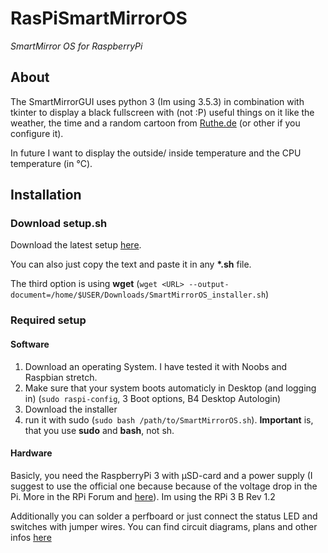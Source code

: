 # RasPiSmartMirrorOS
_SmartMirror OS for RaspberryPi_
## About
The SmartMirrorGUI uses python 3 (Im using 3.5.3) in combination with tkinter to display a black fullscreen with (not :P) useful things on it like the weather, the time and a random cartoon from [Ruthe.de](ruthe.de) (or other if you configure it).

In future I want to display the outside/ inside temperature and the CPU temperature (in °C).
## Installation
### Download setup.sh
Download the latest setup [here](installer/latest.sh).

You can also just copy the text and paste it in any **\*.sh** file.

The third option is using **wget** (`wget <URL> --output-document=/home/$USER/Downloads/SmartMirrorOS_installer.sh`)

### Required setup
#### Software
1. Download an operating System. I have tested it with Noobs and Raspbian stretch.
2. Make sure that your system boots automaticly in Desktop (and logging in) (`sudo raspi-config`, 3 Boot options, B4 Desktop Autologin)
3. Download the installer
4. run it with sudo (`sudo bash /path/to/SmartMirrorOS.sh`). **Important** is, that you use **sudo** and **bash**, not sh.
#### Hardware
Basicly, you need the RaspberryPi 3 with µSD-card and a power supply (I suggest to use the official one because because of the voltage drop in the Pi. More in the RPi Forum and [here](https://www.raspberrypi.org/documentation/hardware/raspberrypi/power/README.md)). Im using the RPi 3 B Rev 1.2

Additionally you can solder a perfboard or just connect the status LED and switches with jumper wires. You can find circuit diagrams, plans and other infos [here](hardware)

